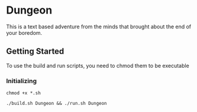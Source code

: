 # Dungeon
This is a text based adventure from the minds that brought about the end of your boredom.

## Getting Started
To use the build and run scripts, you need to chmod them to be executable

### Initializing
`chmod +x *.sh`

`./build.sh Dungeon && ./run.sh Dungeon`
